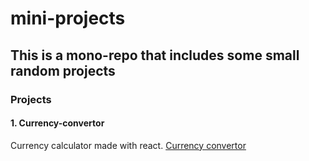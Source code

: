 # mini-projects
## This is a mono-repo that includes some small random projects
### Projects
#### 1. Currency-convertor
Currency calculator made with react. [Currency convertor](https://github.com/JuanMartinUribe/currency-convertor)
